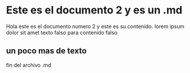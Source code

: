 # Este es el documento 2 y es un .md

Hola este es el documento numero 2 y este es su contenido.
lorem ipsum dolor sit amet texto falso para contenido falso

## un poco mas de texto

fin del archivo .md